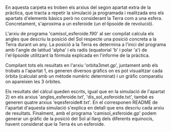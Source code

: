 En aquesta carpeta es troben els arxius del segon apartat extra de la pràctica, que tracta a repetir la simulació ja programada i realitzada ens els apartats d'elements bàsics però no considerant la Terra com a una esfera. Concretament, s'aproxima a un esferoide (un el·lipsoide de revolució). 

L'arxiu de programa 'camisol_esferoide.f90' al ser compilat calcula els angles que descriu la posició del Sol respecte una posició concreta a la Terra durant un any. La posició a la Terra es determina a l'inici del programa amb l'angle de latitud 'alpha' i els radis (equatorial 'b' i polar 'a') de l'el·lipsoide utilitzant la fórmula explicada en l'informe de la pràctica.

Compilant tots els resultats en l'arxiu 'orbita3met.gp', juntament amb els trobats a l'apartat 1, es generen diversos gràfics on es pot visualitzar cada òrbita (calculat amb un mètode numèric determinat) i un gràfic comparatiu on apareixen les 3 òrbites.

Els resultats del càlcul queden escrits, igual que en la simulació de l'apartat 2) en els arxius 'angles_esferoide.txt', 'dis_sol_esferoide.txt', també es generen quatre arxius 'eqesferoide#.txt'. En el corresponen README de l'apartat d'aquesta simulació s'explica en detall que ens descriu cada arxiu de resultats. Finalment, amb el programa 'camisol_esferoide.gp' podem generar un gràfic de la posició del Sol al llarg dels diferents equinocis, havent considerat que la Terra és un esferoide.

